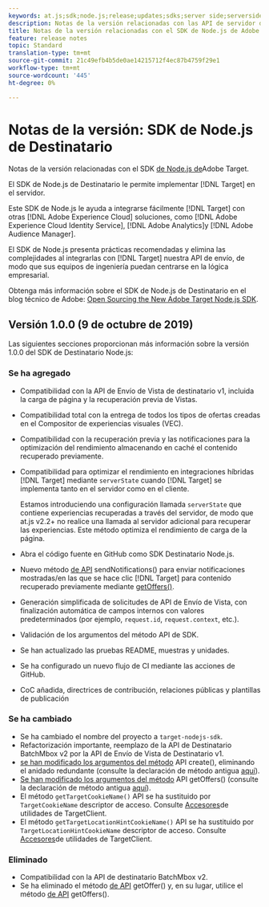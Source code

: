```yaml
---
keywords: at.js;sdk;node.js;release;updates;sdks;server side;serverside;server-side;nodejs
description: Notas de la versión relacionadas con las API de servidor de Adobe Target.
title: Notas de la versión relacionadas con el SDK de Node.js de Adobe Target.
feature: release notes
topic: Standard
translation-type: tm+mt
source-git-commit: 21c49efb4b5de0ae14215712f4ec87b4759f29e1
workflow-type: tm+mt
source-wordcount: '445'
ht-degree: 0%

---
```



# Notas de la versión: SDK de Node.js de Destinatario

Notas de la versión relacionadas con el SDK [de Node.js de](https://github.com/adobe/target-nodejs-sdk)Adobe Target.

El SDK de Node.js de Destinatario le permite implementar [!DNL Target] en el servidor.

Este SDK de Node.js le ayuda a integrarse fácilmente [!DNL Target] con otras [!DNL Adobe Experience Cloud] soluciones, como [!DNL Adobe Experience Cloud Identity Service], [!DNL Adobe Analytics]y [!DNL Adobe Audience Manager].

El SDK de Node.js presenta prácticas recomendadas y elimina las complejidades al integrarlas con [!DNL Target] nuestra API de envío, de modo que sus equipos de ingeniería puedan centrarse en la lógica empresarial.

Obtenga más información sobre el SDK de Node.js de Destinatario en el blog técnico de Adobe: [Open Sourcing the New Adobe Target Node.js SDK](https://medium.com/adobetech/open-sourcing-the-new-adobe-target-node-js-sdk-b6feafd828bc).

## Versión 1.0.0 (9 de octubre de 2019)

Las siguientes secciones proporcionan más información sobre la versión 1.0.0 del SDK de Destinatario Node.js:

### Se ha agregado

* Compatibilidad con la API de Envío de Vista de destinatario v1, incluida la carga de página y la recuperación previa de Vistas.
* Compatibilidad total con la entrega de todos los tipos de ofertas creadas en el Compositor de experiencias visuales (VEC).
* Compatibilidad con la recuperación previa y las notificaciones para la optimización del rendimiento almacenando en caché el contenido recuperado previamente.
* Compatibilidad para optimizar el rendimiento en integraciones híbridas [!DNL Target] mediante `serverState` cuando [!DNL Target] se implementa tanto en el servidor como en el cliente.

   Estamos introduciendo una configuración llamada `serverState` que contiene experiencias recuperadas a través del servidor, de modo que at.js v2.2+ no realice una llamada al servidor adicional para recuperar las experiencias. Este método optimiza el rendimiento de carga de la página.

* Abra el código fuente en GitHub como SDK [](https://github.com/adobe/target-nodejs-sdk)Destinatario Node.js.
* Nuevo método [de API](https://github.com/adobe/target-nodejs-sdk/blob/master/README.md#targetclientsendnotifications) sendNotifications() para enviar notificaciones mostradas/en las que se hace clic [!DNL Target] para contenido recuperado previamente mediante [getOffers()](https://github.com/adobe/target-nodejs-sdk/blob/master/README.md#targetclientsendnotifications).
* Generación simplificada de solicitudes de API de Envío de Vista, con finalización automática de campos internos con valores predeterminados (por ejemplo, `request.id`, `request.context`, etc.).
* Validación de los argumentos del método API de SDK.
* Se han actualizado las pruebas README, muestras y unidades.
* Se ha configurado un nuevo flujo de CI mediante las acciones de GitHub.
* CoC añadida, directrices de contribución, relaciones públicas y plantillas de publicación

### Se ha cambiado

* Se ha cambiado el nombre del proyecto a `target-nodejs-sdk`.
* Refactorización importante, reemplazo de la API de Destinatario BatchMbox v2 por la API de Envío de Vista de Destinatario v1.
* [se han modificado los argumentos del método](https://github.com/adobe/target-nodejs-sdk/blob/master/README.md#targetclientcreate) API create(), eliminando el anidado redundante (consulte la declaración de método antigua [aquí](https://www.npmjs.com/package/@adobe/target-node-client#targetnodeclientcreate)).
* [Se han modificado los argumentos del método](https://github.com/adobe/target-nodejs-sdk/blob/master/README.md#targetclientgetoffers) API getOffers() (consulte la declaración de método antigua [aquí](https://www.npmjs.com/package/@adobe/target-node-client#targetnodeclientgetoffers)).
* El método `getTargetCookieName()` API se ha sustituido por `TargetCookieName` descriptor de acceso. Consulte [Accesores](https://github.com/adobe/target-nodejs-sdk/blob/master/README.md#targetclient-utility-accessors)de utilidades de TargetClient.
* El método `getTargetLocationHintCookieName()` API se ha sustituido por `TargetLocationHintCookieName` descriptor de acceso.  Consulte [Accesores](https://github.com/adobe/target-nodejs-sdk/blob/master/README.md#targetclient-utility-accessors)de utilidades de TargetClient.

### Eliminado

* Compatibilidad con la API de destinatario BatchMbox v2.
* Se ha eliminado el método [de API](https://www.npmjs.com/package/@adobe/target-node-client#targetnodeclientgetoffer) getOffer() y, en su lugar, utilice el método [de API](https://github.com/adobe/target-nodejs-sdk/blob/master/README.md#targetclientgetoffers) getOffers().

